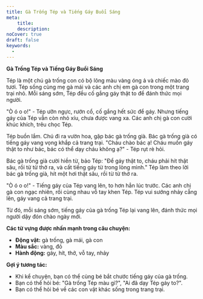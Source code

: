 ```yaml
---
title: Gà Trống Tép và Tiếng Gáy Buổi Sáng
meta:
    title:
    description: 
noCover: true
draft: false
keywords:
  - 
---
```



**Gà Trống Tép và Tiếng Gáy Buổi Sáng**

Tép là một chú gà trống con có bộ lông màu vàng óng ả và chiếc mào đỏ tươi. Tép sống cùng mẹ gà mái và các anh chị em gà con trong một trang trại nhỏ. Mỗi sáng sớm, Tép đều cố gắng gáy thật to để đánh thức mọi người.

"Ò ó o o!" - Tép ưỡn ngực, rướn cổ, cố gắng hết sức để gáy. Nhưng tiếng gáy của Tép vẫn còn nhỏ xíu, chưa được vang xa. Các anh chị gà con cười khúc khích, trêu chọc Tép.

Tép buồn lắm. Chú đi ra vườn hoa, gặp bác gà trống già. Bác gà trống già có tiếng gáy vang vọng khắp cả trang trại. "Cháu chào bác ạ! Cháu muốn gáy thật to như bác, bác có thể dạy cháu không ạ?" - Tép rụt rè hỏi.

Bác gà trống già cười hiền từ, bảo Tép: "Để gáy thật to, cháu phải hít thật sâu, rồi từ từ thở ra, và cất tiếng gáy từ trong lòng mình." Tép làm theo lời bác gà trống già, hít một hơi thật sâu, rồi từ từ thở ra.

"Ò ó o o!" - Tiếng gáy của Tép vang lên, to hơn hẳn lúc trước. Các anh chị gà con ngạc nhiên, rồi cùng nhau vỗ tay khen Tép. Tép vui sướng nhảy cẫng lên, gáy vang cả trang trại.

Từ đó, mỗi sáng sớm, tiếng gáy của gà trống Tép lại vang lên, đánh thức mọi người dậy đón chào ngày mới.

**Các từ vựng được nhấn mạnh trong câu chuyện:**

* **Động vật:** gà trống, gà mái, gà con
* **Màu sắc:** vàng, đỏ
* **Hành động:** gáy, hít, thở, vỗ tay, nhảy

**Gợi ý tương tác:**

* Khi kể chuyện, bạn có thể cùng bé bắt chước tiếng gáy của gà trống.
* Bạn có thể hỏi bé: "Gà trống Tép màu gì?", "Ai đã dạy Tép gáy to?".
* Bạn có thể hỏi bé về các con vật khác sống trong trang trại.


